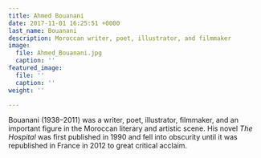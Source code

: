 ```yaml
---
title: Ahmed Bouanani
date: 2017-11-01 16:25:51 +0000
last_name: Bouanani
description: Moroccan writer, poet, illustrator, and filmmaker
image:
  file: Ahmed_Bouanani.jpg
  caption: ''
featured_image:
  file: ''
  caption: ''
weight: ''

---
```

Bouanani (1938–2011) was a writer, poet, illustrator, filmmaker, and an important figure in the Moroccan literary and artistic scene. His novel _The Hospital_ was first published in 1990 and fell into obscurity until it was republished in France in 2012 to great critical acclaim.
